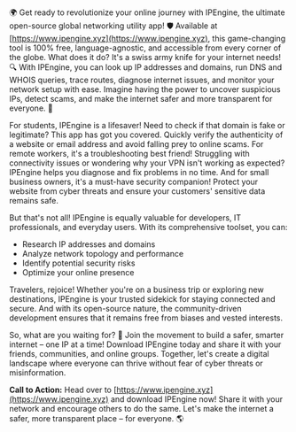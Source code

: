 🌍 Get ready to revolutionize your online journey with IPEngine, the ultimate open-source global networking utility app! 🛡️ Available at [https://www.ipengine.xyz](https://www.ipengine.xyz), this game-changing tool is 100% free, language-agnostic, and accessible from every corner of the globe. What does it do? It's a swiss army knife for your internet needs! 🔍 With IPEngine, you can look up IP addresses and domains, run DNS and WHOIS queries, trace routes, diagnose internet issues, and monitor your network setup with ease. Imagine having the power to uncover suspicious IPs, detect scams, and make the internet safer and more transparent for everyone. 📡

For students, IPEngine is a lifesaver! Need to check if that domain is fake or legitimate? This app has got you covered. Quickly verify the authenticity of a website or email address and avoid falling prey to online scams. For remote workers, it's a troubleshooting best friend! Struggling with connectivity issues or wondering why your VPN isn't working as expected? IPEngine helps you diagnose and fix problems in no time. And for small business owners, it's a must-have security companion! Protect your website from cyber threats and ensure your customers' sensitive data remains safe.

But that's not all! IPEngine is equally valuable for developers, IT professionals, and everyday users. With its comprehensive toolset, you can:

* Research IP addresses and domains
* Analyze network topology and performance
* Identify potential security risks
* Optimize your online presence

Travelers, rejoice! Whether you're on a business trip or exploring new destinations, IPEngine is your trusted sidekick for staying connected and secure. And with its open-source nature, the community-driven development ensures that it remains free from biases and vested interests.

So, what are you waiting for? 🚀 Join the movement to build a safer, smarter internet – one IP at a time! Download IPEngine today and share it with your friends, communities, and online groups. Together, let's create a digital landscape where everyone can thrive without fear of cyber threats or misinformation.

**Call to Action:** Head over to [https://www.ipengine.xyz](https://www.ipengine.xyz) and download IPEngine now! Share it with your network and encourage others to do the same. Let's make the internet a safer, more transparent place – for everyone. 🌎
